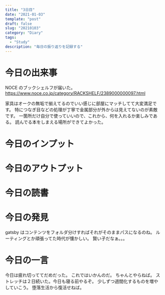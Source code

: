 ```yaml
---
title: "3日目"
date: "2021-01-03"
template: "post"
draft: false
slug: "20210103"
category: "Diary"
tags:
  - "Study"
description: "毎日の振り返りを記録する"
---
```


# 今日の出来事

NOCE のブックシェルフが届いた。
https://www.noce.co.jp/category/RACKSHELF/2389000000097.html

家具はオークの無垢で揃えてるのでいい感じに部屋にマッチしてて大変満足です。
特につなぎ目などの処理が丁寧で金属部分が外からは見えてないのが素敵です。
一箇所だけ自分で使っていいので、これから、何を入れるか楽しみである。
読んでる本をしまえる場所ができてよかった。

# 今日のインプット

# 今日のアウトプット

# 今日の読書

# 今日の発見

gatsby はコンテンツをフォルダ分けすればそれがそのままパスになるのね。
ルーティングとか頑張ってた時代が懐かしい。
賢い子だなぁ。。。

# 今日の一言

今日は疲れ切っててだめだった。
これではいかんのだ。
ちゃんとやらねば。
ストレッチは２日続いた。今日も寝る前やるぞ。
少しずつ週間化するものを増やしていこう。
堕落生活から復活せねば。
